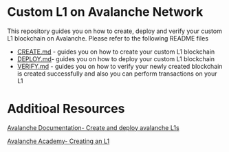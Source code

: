 # Custom L1 on Avalanche Network

This repository guides you on how to create, deploy and verify your custom L1 blockchain on Avalanche.
Please refer to the following README files

- [CREATE.md](./CREATE.md) - guides you on how to create your custom L1 blockchain
- [DEPLOY.md](./DEPLOY.md)- guides you on how to deploy your custom L1 blockchain
- [VERIFY.md](./VERIFY.md) - guides you on how to verify your newly created blockchain is created successfully and also you can perform transactions on your L1



# Additioal Resources

[Avalanche Documentation- Create and deploy avalanche L1s](https://build.avax.network/docs/tooling/create-deploy-avalanche-l1s/deploy-on-fuji-testnet)

[Avalanche Academy- Creating an L1](https://build.avax.network/academy/avalanche-fundamentals/04-creating-an-l1/01-creating-an-l1)
